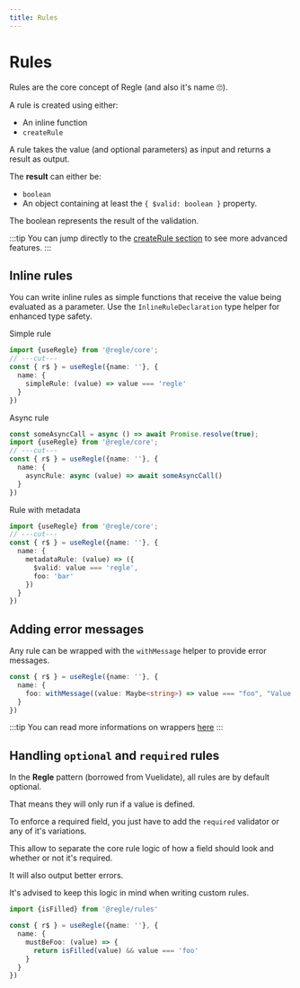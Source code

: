 ```yaml
---
title: Rules
---
```


# Rules

Rules are the core concept of Regle (and also it's name 🙄).

A rule is created using either:

- An inline function
- `createRule`

A rule takes the value (and optional parameters) as input and returns a result as output.

The **result** can either be:

- `boolean`
- An object containing at least the `{ $valid: boolean }` property.

The boolean represents the result of the validation.

:::tip
You can jump directly to the [createRule section](/core-concepts/rules/reusable-rules) to see more advanced features.
:::

## Inline rules

You can write inline rules as simple functions that receive the value being evaluated as a parameter. Use the `InlineRuleDeclaration` type helper for enhanced type safety.

Simple rule
```ts twoslash
import {useRegle} from '@regle/core';
// ---cut---
const { r$ } = useRegle({name: ''}, {
  name: {
    simpleRule: (value) => value === 'regle'
  }
})
```

Async rule
``` ts twoslash
const someAsyncCall = async () => await Promise.resolve(true);
import {useRegle} from '@regle/core';
// ---cut---
const { r$ } = useRegle({name: ''}, {
  name: {
    asyncRule: async (value) => await someAsyncCall()
  }
})
```

Rule with metadata

```ts twoslash
import {useRegle} from '@regle/core';
// ---cut---
const { r$ } = useRegle({name: ''}, {
  name: {
    metadataRule: (value) => ({
      $valid: value === 'regle',
      foo: 'bar'
    })
  }
})

```

## Adding error messages

Any rule can be wrapped with the `withMessage` helper to provide error messages.

```ts
const { r$ } = useRegle({name: ''}, {
  name: {
    foo: withMessage((value: Maybe<string>) => value === "foo", "Value must be 'foo'"),
  }
})
```

:::tip
You can read more informations on wrappers [here](/core-concepts/rules/rule-wrappers)
:::

## Handling `optional` and `required` rules

In the **Regle** pattern (borrowed from Vuelidate), all rules are by default optional.

That means they will only run if a value is defined.

To enforce a required field, you just have to add the `required` validator or any of it's variations.

This allow to separate the core rule logic of how a field should look and whether or not it's required.

It will also output better errors.


It's advised to keep this logic in mind when writing custom rules.


```ts
import {isFilled} from '@regle/rules'

const { r$ } = useRegle({name: ''}, {
  name: {
    mustBeFoo: (value) => {
      return isFilled(value) && value === 'foo'
    }
  }
})
```
